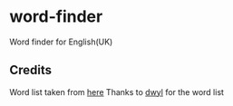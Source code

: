 # word-finder

Word finder for English(UK)

## Credits
Word list taken from [here](https://github.com/dwyl/english-words) 
Thanks to [dwyl](https://github.com/dwyl) for the word list
